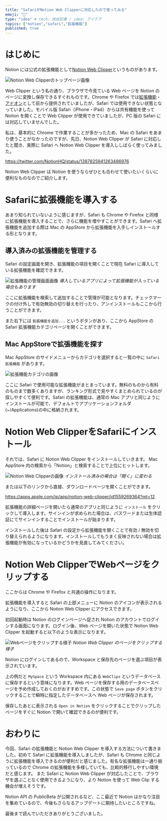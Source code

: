 ```yaml
---
title: "SafariがNotion Web Clipperに対応したので使ってみる"
emoji: "🧭"
type: "idea" # tech: 技術記事 / idea: アイデア
topics: ["notion","safari","拡張機能"]
published: true
---
```


# はじめに

Notion には公式の拡張機能として[Notion Web Clipper](https://www.notion.so/web-clipper)というものがあります。

![Notion Web Clipperのトップページ画像](https://storage.googleapis.com/zenn-user-upload/t6s7p5g4s5lnm8sgzu9u3wcvyaey)

Web Clipper という名の通り、ブラウザで今見ている Web ページを Notion のページに変換し保存できるすぐれものです。Chrome や Firefox では[拡張機能](https://chrome.google.com/webstore/detail/notion-web-clipper/knheggckgoiihginacbkhaalnibhilkk)・[アドオン](https://addons.mozilla.org/ja/firefox/addon/notion-web-clipper/)として前から提供されていましたが、Safari では使用できない状態となっていました。モバイル版 Safari（iPhone・iPad）からは共有機能を使って Notion を開くことで Web Clipper が使用できていましたが、PC 版の Safari には対応していませんでした。

私は、基本的に Chrome で作業することが多かったため、Mac の Safari をあまり使うことがなかったのですが、先日、Notion Web Clipper が Safari に対応したと聞き、実際に Safari へ Notion Web Clipper を導入ししばらく使ってみました。

https://twitter.com/NotionHQ/status/1387825941263486976

Notion Web Clipper は Notion を使うならぜひとも合わせて使いたいくらいに便利なものなのでご紹介します。

# Safariに拡張機能を導入する

あまり知られていないように感じますが、Safari も Chrome や Firefox と同様に拡張機能を導入することで、さらに機能を増やすことができます。Safari へ拡張機能を追加する際は Mac の AppStore から拡張機能を入手しインストールする形となります。

## 導入済みの拡張機能を管理する

Safari の設定画面を開き、拡張機能の項目を開くことで現在 Safari に導入している拡張機能を確認できます。

![拡張機能の管理画面画像](https://storage.googleapis.com/zenn-user-upload/l48blskbtvtfv2e18ss0psab2xhc)
*導入しているアプリによって拡張機能が入っている場合もあります*

ここに拡張機能を検索して追加することで管理が可能となります。チェックマークの付け外しで有効無効の切り替えを行ったり、アンインストールもここから行うことができます。

また右下には `拡張機能を追加...` というボタンがあり、ここから AppStore の Safari 拡張機能カテゴリページを開くことができます。
## Mac AppStoreで拡張機能を探す

Mac AppStore のサイドメニューからカテゴリを選択すると一覧の中に `Safari拡張機能` があります。

![拡張機能カテゴリの画像](https://storage.googleapis.com/zenn-user-upload/2qx25c8y1h1grxzpp70dw4c5qnzm)

ここに Safari で使用可能な拡張機能がまとまっています。無料のものから有料のものまで数多くありますが、ランキング形式で見やすくまとめられているのが探しやすくて便利です。Safari の拡張機能は、通常の Mac アプリと同じようにインストールが可能で、デフォルトでアプリケーションフォルダ(~/Applications)の中に格納されます。

# Notion Web ClipperをSafariにインストール

それでは、Safari に Notion Web Clipper をインストールしていきます。
Mac AppStore 内の検索から「Notion」と検索することで上位にヒットします。

![Notion Web Clipperの画像](https://storage.googleapis.com/zenn-user-upload/zt8r2t3v6grx0gl8irfhf358q4gj)
*インストール済みの場合は「開く」に変わる*

または以下のリンクから直接、ダウンロードページを開くことができます。

https://apps.apple.com/jp/app/notion-web-clipper/id1559269364?mt=12

拡張機能の詳細ページを開いたら通常のアプリと同じように `インストール` をクリックして導入します。サインインが求められた場合は、パスワードまたは生体認証にてサインインすることでインストールが始まります。

インストールした後は Safari の設定から拡張機能を開くことで有効 / 無効を切り替えられるようになります。インストールしてもうまく反映されない場合は拡張機能が有効になっているかどうかを見直してみてください。

# Notion Web ClipperでWebページをクリップする

ここからは Chrome や Firefox と共通の操作になります。

拡張機能を導入すると Safari の上部メニューに Notion のアイコンが表示されるようになり、ここから Notion Web Clipper にアクセスできます。

初回起動時は Notion のログインページへ促され Notion のアカウントでログインする画面になります。ログイン後、Web ページを開いた状態で Notion Web Clipper を起動すると以下のような表示になります。

![Webページをクリップする様子](https://storage.googleapis.com/zenn-user-upload/77eyplq3pgk5xp8o0j3augleiz23)
*Notion Web Clipper のページをクリップする様子*

Notion にログインしてあるので、Workspace と保存先のページを選ぶ項目が表示されています。

上の例だと `MySpace` という Workspace 内にある `WebClips` というデータベースに保存するという意味になります。Web ページを保存する用のデータベースページを予め作成しておくのがおすすめです。この状態で `Save page` ボタンをクリックすることで瞬時に指定したデータベースへ Web ページが保存されます。

保存したあとに表示される `Open in Notion` をクリックすることでクリップしたページをすぐに Notion で開いて確認できるのが便利です。

# おわりに

今回、Safari の拡張機能と Notion Web Clipper を導入する方法について書きました。初めて Safari に拡張機能を導入しましたが、Safari も Chrome と同じように拡張機能を導入できるのが便利だと感じました。有名な拡張機能は一通り揃っているので Chrome の拡張機能を多様していても、比較的移行しやすい環境だと感じます。
また Safari に Notion Web Clipper が対応したことで、ブラウザを選ぶことなく使用できるようになり、より Notion を使って Web Clip する機会が増えそうです。

Notion API の PublicBeta が公開されるなど、ここ最近で Notion はかなり注目を集めているので、今後もさらなるアップデートに期待したいところですね。

最後まで読んでいただきありがとうございました。